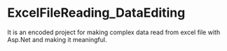 # ExcelFileReading_DataEditing
It is an encoded project for making complex data read from excel file with Asp.Net and making it meaningful.
